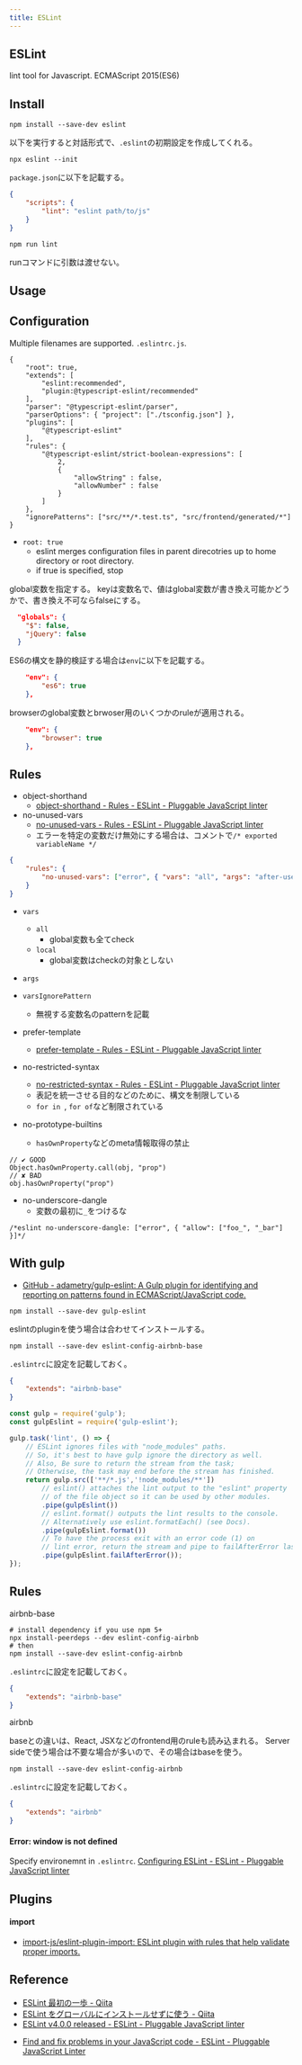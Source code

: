 ```yaml
---
title: ESLint
---
```


## ESLint
lint tool for Javascript.
ECMAScript 2015(ES6)

## Install

```
npm install --save-dev eslint
```

以下を実行すると対話形式で、`.eslint`の初期設定を作成してくれる。

```
npx eslint --init
```

`package.json`に以下を記載する。

```json
{
    "scripts": {
        "lint": "eslint path/to/js"
    }
}
```

```
npm run lint
```

runコマンドに引数は渡せない。

## Usage

## Configuration
Multiple filenames are supported. `.eslintrc.js`.

```
{
    "root": true,
    "extends": [
        "eslint:recommended",
        "plugin:@typescript-eslint/recommended"
    ],
    "parser": "@typescript-eslint/parser",
    "parserOptions": { "project": ["./tsconfig.json"] },
    "plugins": [
        "@typescript-eslint"
    ],
    "rules": {
        "@typescript-eslint/strict-boolean-expressions": [
            2,
            {
                "allowString" : false,
                "allowNumber" : false
            }
        ]
    },
    "ignorePatterns": ["src/**/*.test.ts", "src/frontend/generated/*"]
}
```

- `root: true`
    - eslint merges configuration files in parent direcotries up to home directory or root directory.
    - if true is specified, stop 

global変数を指定する。
keyは変数名で、値はglobal変数が書き換え可能かどうかで、書き換え不可ならfalseにする。

```json
  "globals": {
    "$": false,
    "jQuery": false
  }
```

ES6の構文を静的検証する場合は`env`に以下を記載する。

```json
    "env": {
        "es6": true
    },
```

browserのglobal変数とbrwoser用のいくつかのruleが適用される。

```json
    "env": {
        "browser": true
    },
```

## Rules

* object-shorthand
    * [object-shorthand - Rules - ESLint - Pluggable JavaScript linter](http://eslint.org/docs/rules/object-shorthand)
* no-unused-vars
    * [no-unused-vars - Rules - ESLint - Pluggable JavaScript linter](http://eslint.org/docs/rules/no-unused-vars)
    * エラーを特定の変数だけ無効にする場合は、コメントで`/* exported variableName */`


```json
{
    "rules": {
        "no-unused-vars": ["error", { "vars": "all", "args": "after-used", "ignoreRestSiblings": false }]
    }
}
```

* `vars`
    * `all`
        * global変数も全てcheck
    * `local`
        * global変数はcheckの対象としない
* `args`
* `varsIgnorePattern`
    * 無視する変数名のpatternを記載

* prefer-template
    * [prefer-template - Rules - ESLint - Pluggable JavaScript linter](http://eslint.org/docs/rules/prefer-template)


* no-restricted-syntax
    * [no-restricted-syntax - Rules - ESLint - Pluggable JavaScript linter](http://eslint.org/docs/rules/no-restricted-syntax)
    * 表記を統一させる目的などのために、構文を制限している
    * `for in `, `for of`など制限されている

* no-prototype-builtins
    * `hasOwnProperty`などのmeta情報取得の禁止


```
// ✔ GOOD
Object.hasOwnProperty.call(obj, "prop")
// ✘ BAD
obj.hasOwnProperty("prop")
```

* no-underscore-dangle
    * 変数の最初に`_`をつけるな

```
/*eslint no-underscore-dangle: ["error", { "allow": ["foo_", "_bar"] }]*/
```


## With gulp
* [GitHub - adametry/gulp-eslint: A Gulp plugin for identifying and reporting on patterns found in ECMAScript/JavaScript code.](https://github.com/adametry/gulp-eslint)

```
npm install --save-dev gulp-eslint
```

eslintのpluginを使う場合は合わせてインストールする。

```
npm install --save-dev eslint-config-airbnb-base
```

`.eslintrc`に設定を記載しておく。

```json
{
    "extends": "airbnb-base"
}
```

```javascript
const gulp = require('gulp');
const gulpEslint = require('gulp-eslint');

gulp.task('lint', () => {
    // ESLint ignores files with "node_modules" paths.
    // So, it's best to have gulp ignore the directory as well.
    // Also, Be sure to return the stream from the task;
    // Otherwise, the task may end before the stream has finished.
    return gulp.src(['**/*.js','!node_modules/**'])
        // eslint() attaches the lint output to the "eslint" property
        // of the file object so it can be used by other modules.
        .pipe(gulpEslint())
        // eslint.format() outputs the lint results to the console.
        // Alternatively use eslint.formatEach() (see Docs).
        .pipe(gulpEslint.format())
        // To have the process exit with an error code (1) on
        // lint error, return the stream and pipe to failAfterError last.
        .pipe(gulpEslint.failAfterError());
});
```

## Rules
airbnb-base

```
# install dependency if you use npm 5+
npx install-peerdeps --dev eslint-config-airbnb
# then
npm install --save-dev eslint-config-airbnb
```

`.eslintrc`に設定を記載しておく。

```json
{
    "extends": "airbnb-base"
}
```

airbnb

baseとの違いは、React, JSXなどのfrontend用のruleも読み込まれる。
Server sideで使う場合は不要な場合が多いので、その場合はbaseを使う。

```
npm install --save-dev eslint-config-airbnb
```

`.eslintrc`に設定を記載しておく。

```json
{
    "extends": "airbnb"
}
```

#### Error: window is not defined
Specify environemnt in `.eslintrc`.
[Configuring ESLint \- ESLint \- Pluggable JavaScript linter](https://eslint.org/docs/user-guide/configuring.html#specifying-environments)


## Plugins

#### import
- [import\-js/eslint\-plugin\-import: ESLint plugin with rules that help validate proper imports\.](https://github.com/import-js/eslint-plugin-import#resolvers)



## Reference
* [ESLint 最初の一歩 - Qiita](http://qiita.com/mysticatea/items/f523dab04a25f617c87d)
* [ESLint をグローバルにインストールせずに使う - Qiita](http://qiita.com/mysticatea/items/6bd56ff691d3a1577321)
* [ESLint v4.0.0 released - ESLint - Pluggable JavaScript linter](http://eslint.org/blog/2017/06/eslint-v4.0.0-released)
- [Find and fix problems in your JavaScript code \- ESLint \- Pluggable JavaScript Linter](https://eslint.org/)
